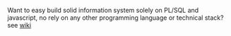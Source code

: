 Want to easy build solid information system solely on PL/SQL and javascript,
no rely on any other programming language or technical stack?
see [wiki](https://github.com/kaven276/noradle/wiki/README)